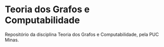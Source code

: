 # Teoria dos Grafos e Computabilidade
Repositório da disciplina Teoria dos Grafos e Computabilidade, pela PUC Minas.
